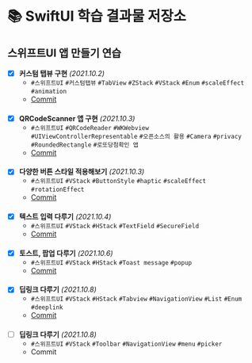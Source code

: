 # 📚 SwiftUI 학습 결과물 저장소
## 스위프트UI 앱 만들기 연습
- [X] **커스텀 탭뷰 구현** *(2021.10.2)*
  - `#스위프트UI` `#커스텀탭뷰` `#TabView` `#ZStack` `#VStack` `#Enum` `#scaleEffect` `#animation`
  - [Commit](https://github.com/devhaute/swiftui-lab/commit/ec4f1312706df069cc7ca50402d0a1732eccd17c)
####
- [X] **QRCodeScanner 앱 구현** *(2021.10.3)*
  - `#스위프트UI` `#QRCodeReader` `#WKWebview` `#UIViewControllerRepresentable` `#오픈소스의 활용` `#Camera` `#privacy` `#RoundedRectangle` `#로또당첨확인 앱`
  - [Commit](https://github.com/devhaute/swiftui-lab/commit/6a8dc03f3a81677ec06ab5d766dd687f10708981)
####
- [X] **다양한 버튼 스타일 적용해보기** *(2021.10.3)*
  - `#스위프트UI` `#VStack` `#ButtonStyle` `#haptic` `#scaleEffect` `#rotationEffect`
  - [Commit](https://github.com/devhaute/swiftui-lab/commit/2b3dd1a7166ebe35fe89c0ceebe9968a8e5e29cf)
####
- [X] **텍스트 입력 다루기** *(2021.10.4)*
  - `#스위프트UI` `#VStack` `#HStack` `#TextField` `#SecureField`
  - [Commit](https://github.com/devhaute/swiftui-lab/commit/a7072f25db2901ff44097f612ea9439cad331b95)
####
- [X] **토스트, 팝업 다루기** *(2021.10.6)*
  - `#스위프트UI` `#VStack` `#HStack` `#Toast message` `#popup`
  - [Commit](https://github.com/devhaute/swiftui-lab/commit/5a7a25dbb71efd88cf6814bd4420c299e84762ff)
####
- [X] **딥링크 다루기** *(2021.10.8)*
  - `#스위프트UI` `#VStack` `#HStack` `#Tabview` `#NavigationView` `#List` `#Enum` `#deeplink`
  - [Commit](https://github.com/devhaute/swiftui-lab/commit/02c6a5d8ee61e3e0d9c88033c3e2a86f594b649c)
####
- [ ] **딥링크 다루기** *(2021.10.8)*
  - `#스위프트UI` `#VStack` `#Toolbar` `#NavigationView` `#menu` `#picker`
  - Commit
